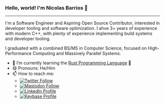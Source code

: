 ### Hello, world! I'm Nicolas Barrios 👋

---

I'm a Software Engineer and Aspiring Open Source Contributor, interested in developer tooling and software optimization. I ahve 3+ years of experience with modern C++, with plenty of experience implementing build systems and developer tooling.

I graduated with a combined BS/MS in Computer Science, focused on High-Performance Computing and Massively Parallel Systems.

- 🌱 I’m currently learning the [Rust Programming Language](https://www.rust-lang.org/) :crab:
- 😄 Pronouns: He/Him
- 📫 How to reach me:
  - [![Twitter Follow](https://img.shields.io/twitter/follow/nbarrios1337)](https://twitter.com/nbarrios1337)
  - [![Mastodon Follow](https://img.shields.io/mastodon/follow/109374292047093547?domain=https%3A%2F%2Fmastodon.gamedev.place%2F&style=social)](https://mastodon.gamedev.place/@chromatic)
  - [![LinkedIn Profile](https://img.shields.io/badge/Linkedin-Connect-blue?logo=linkedin&style=social)](https://www.linkedin.com/in/nbarrios1337)
  - [![Keybase Profile](https://img.shields.io/badge/Keybase-Follow-blue?logo=keybase&style=social)](https://keybase.io/nbarrios)

<!--
**nbarrios1337/nbarrios1337** is a ✨ _special_ ✨ repository because its `README.md` (this file) appears on your GitHub profile.

Here are some ideas to get you started:

- 🔭 I’m currently working on ...
- 🌱 I’m currently learning ...
- 👯 I’m looking to collaborate on ...
- 🤔 I’m looking for help with ...
- 💬 Ask me about ...
- 📫 How to reach me: ...
- 😄 Pronouns: ...
- ⚡ Fun fact: ...
-->
